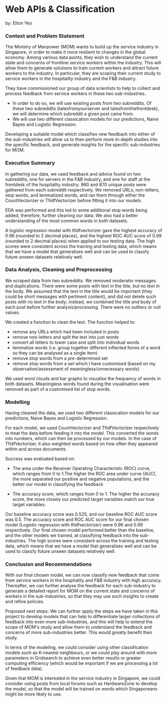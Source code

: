 # Web APIs & Classification

by: Elton Yeo

### Context and Problem Statement

The Ministry of Manpower (MOM) wants to build up the service industry in Singapore, in order to make it more resilient to changes in the global economy. Among various data points, they wish to understand the current state and concerns of frontline service workers within the industry. This will allow them to generate solutions to train current workers and attract future workers to the industry. In particular, they are scoping their current study to service workers in the hospitality industry and the F&B industry. 

They have commissioned our group of data scientists to help to collect and process feedback from service workers in these two sub-industries. 
- In order to do so, we will use existing posts from two subreddits. Of these two subreddits (talesfromyourserver and talesfromthefrontdesk), we will determine which subreddit a given post came from. 
- We will use two different classication models for our predictions, Naive Bayes and Logistic Regression.

Developing a suitable model which classifies new feedback into either of the sub-industries will allow us to then perform more in-depth studies into the specific feedback, and generate insights for the specific sub-industries for MOM.


### Executive Summary

In gathering our data, we used feedback and advice found on two subreddits, one for servers in the F&B industry, and one for staff at the frontdesk of the hospitality industry. 960 and 870 unique posts were gathered from each subreddit respectively. We removed URLs, non-letters, stop words, and lemmatized words, and ran them through either the CountVectorizer or TfidfVectorizer before fitting it into our models.

EDA was performed and this led to some additional stop words being added, therefore, further cleaning our data. We also had a better understanding of the most common words in both datasets.

A logistic regression model with tfidfvectorizer gave the highest accuracy of 0.96 (rounded to 2 decimal places), and the highest ROC AUC score of 0.99 (rounded to 2 decimal places) when applied to our testing data. The high scores were consistent across the training and testing data, which means that we have a model that generalises well and can be used to classfy future unseen datasets relatively well. 


### Data Analysis, Cleaning and Preprocessing

We scraped data from two subreddits. We removed moderator messages and duplications. There were some posts with text in the title, but no text in the body. We assumed that the text in the title would be important (they could be short messages with pertinent content), and did not delete such posts with no text in the body; instead, we combined the title and body of each post before further analysis/processing. There were no outliers or null values. 

We created a function to clean the text. The function helped to: 
- remove any URLs which had been included in posts
- remove non-letters and split the text into just words
- convert all letters to lower case and split into individual words
- lemmatize words (i.e. group together different inflected forms of a word so they can be analysed as a single item)
- remove stop words from a pre-determined set
- remove stop words from a set which I have customised (based on my observation/assessment of meaningless/unnecessary words)

We used word clouds and bar graphs to visualise the frequency of words in both datasets. Meaningless words found during the visualisation were removed as part of a customised list of stop words. 


### Modelling

Having cleaned the data, we used two different classication models for our predictions, Naive Bayes and Logistic Regression. 

For each model, we used CountVectorizer and TfidfVectorizer respectively to treat the data before feeding it into the model. This converted the words into numbers, which can then be processed by our models. In the case of TfidfVectorizer, it also weighted words based on how often they appeared within and across documents. 

Success was evaluated based on:
- The area under the Receiver Operating Characteristic (ROC) curve, which ranges from 0 to 1.The higher the ROC area under curve (AUC), the more separated our positive and negative populations, and the better our model in classifying the feedback

- The accuracy score, which ranges from 0 to 1. The higher the accuracy score, the more closely our predicted target variables match our true target variables.

Our baseline accuracy score was 0.525, and our baseline ROC AUC score was 0.5. The accuracy score and ROC AUC score for our final chosen model (Logistic regression with tfidfvectorizer) were 0.96 and 0.99 respectively. Our final chosen model performed better than the baseline, and the other models we trained, at classifying feedback into the sub-industries. The high scores were consistent across the training and testing data, which means that we have a model that generalises well and can be used to classfy future unseen datasets relatively well. 


### Conclusion and Recommendations

With our final chosen model, we can now classify new feedback that come from service workers in the hospitality and F&B industry with high accuracy. Thereafter, we can further analyse the feedback for each sub-industry to generate a detailed report for MOM on the current state and concerns of workers in the sub-industries, so that they may use such insights to create and refine policies.  

Proposed next steps: We can further apply the steps we have taken in this project to develop models that can help to differentiate larger collections of feedback into even more sub-industries, and this will help to extend the scope of MOM's study and allow them to understand the feedback and concerns of more sub-industries better. This would greatly benefit their study. 

In terms of the modeling, we could consider using other classification models such as K-nearest neighbours, or we could play around with more parameters in Gridsearch to achieve even better results or greater computing efficiency (which would be important if we are processing a lot of feedback data).

Given that MOM is interested in the service industry in Singapore, we could consider using posts from local forums such as HardwareZone to develop the model, so that the model will be trained on words which Singaporeans might be more likely to use. 